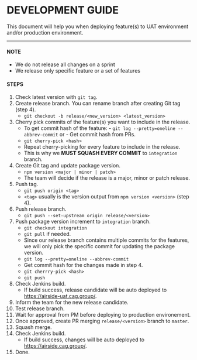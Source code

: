 # DEVELOPMENT GUIDE

This document will help you when deploying feature(s) to UAT environment and/or production environment.

---

#### NOTE

- We do not release all changes on a sprint
- We release only specific feature or a set of features

#### STEPS

1. Check latest version with `git tag`.
1. Create release branch. You can rename branch after creating Git tag (step 4).
   - `git checkout -b release/<new_version> <latest_version>`
1. Cherry pick commits of the feature(s) you want to include in the release.
   - To get commit hash of the feature: - `git log --pretty=oneline --abbrev-commit` or - Get commit hash from PRs.
   - `git cherry-pick <hash>`
   - Repeat cherry-picking for every feature to include in the release.
   - This is why we **MUST SQUASH EVERY COMMIT** to `integration` branch.
1. Create Git tag and update package version.
   - `npm version <major | minor | patch>`
   - The team will decide if the release is a major, minor or patch release.
1. Push tag.
   - `git push origin <tag>`
   - `<tag>` usually is the version output from `npm version <version>` (step 4).
1. Push release branch.
   - `git push --set-upstream origin release/<version>`
1. Push package version increment to `integration` branch.
   - `git checkout integration`
   - `git pull` if needed.
   - Since our release branch contains multiple commits for the features, we will only pick the specific commit for updating the package version.
   - `git log --pretty=oneline --abbrev-commit`
   - Get commit hash for the changes made in step 4.
   - `git cherrry-pick <hash>`
   - `git push`
1. Check Jenkins build.
   - If build success, release candidate will be auto deployed to https://airside-uat.cag.group/.
1. Inform the team for the new release candidate.
1. Test release branch.
1. Wait for approval from PM before deploying to production environement.
1. Once approved, create PR merging `release/<version>` branch to `master`.
1. Squash merge.
1. Check Jenkins build.
   - If build success, changes will be auto deployed to https://airside.cag.group/.
1. Done.
